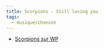 ```yaml
---
title: Scorpions - Still loving you
tags:
  - musique/chanson
---
```


- [Scorpions sur WP](https://fr.wikipedia.org/wiki/Scorpions)
